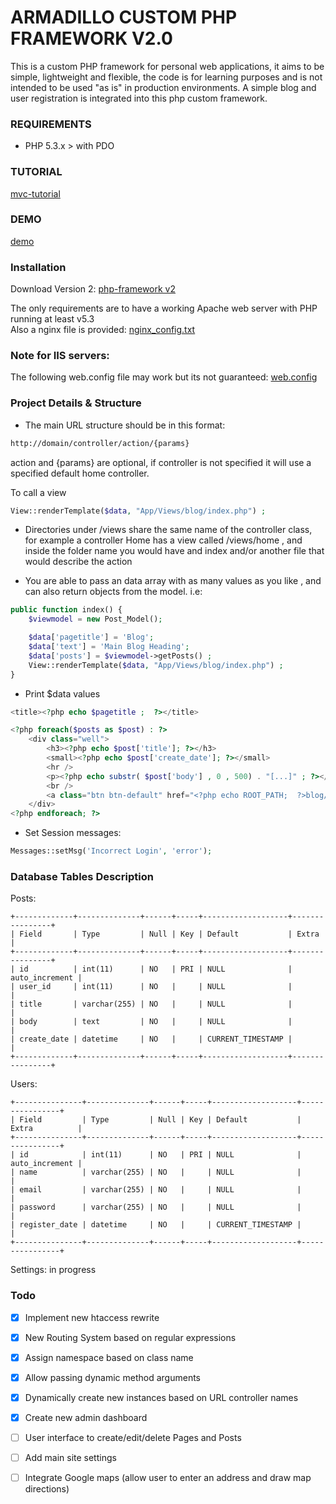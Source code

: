 # ARMADILLO CUSTOM PHP FRAMEWORK V2.0

This is a custom PHP framework for personal web applications, it aims to be simple, lightweight and flexible, the code is for learning purposes and is not intended to be used "as is" in production environments.
A simple blog and user registration is integrated into this php custom framework.


### REQUIREMENTS
- PHP 5.3.x > with PDO

### TUTORIAL
[mvc-tutorial](http://juancadima.com/custom-php-mvc-framework-part-1-introduction/)

### DEMO
[demo](http://phpframework.juancadima.com/)

### Installation

Download Version 2:
[php-framework v2](https://github.com/jcadima/php-custom-framework-v2/archive/master.zip)

The only requirements are to have a working Apache web server with PHP running at least v5.3<br>
Also a nginx file is provided:  [nginx_config.txt](https://github.com/jcadima/php-custom-framework-v2/blob/master/nginx_config.txt)

### Note for IIS servers: 
The following web.config file may work but its not guaranteed: [web.config](https://github.com/jcadima/php-custom-framework-v2/blob/master/web.config.txt)

### Project Details & Structure
- The main URL structure should be in this format: 
```bash
http://domain/controller/action/{params}
```
action and {params} are optional, if controller is not specified it will use a specified default home controller.

To call a view
```php
View::renderTemplate($data, "App/Views/blog/index.php") ;
```

- Directories under /views share the same name of the controller class, for example a controller Home has a view called /views/home , and inside the folder name you would have and index and/or another file that would describe the action

- You are able to pass an data array with as many values as you like , and can also return objects from the model. i.e: 
```php
public function index() {
	$viewmodel = new Post_Model();

	$data['pagetitle'] = 'Blog';
	$data['text'] = 'Main Blog Heading';		
	$data['posts'] = $viewmodel->getPosts() ;	
    View::renderTemplate($data, "App/Views/blog/index.php") ;
}
```

- Print $data values
```php
<title><?php echo $pagetitle ;  ?></title>

<?php foreach($posts as $post) : ?>
	<div class="well">
		<h3><?php echo $post['title']; ?></h3>
		<small><?php echo $post['create_date']; ?></small>
		<hr />
		<p><?php echo substr( $post['body'] , 0 , 500) . "[...]" ; ?></p>
		<br />
		<a class="btn btn-default" href="<?php echo ROOT_PATH;  ?>blog/view/<?php echo $post['id']; ?>">Read More</a>
	</div>
<?php endforeach; ?>
```

- Set Session messages:
```php
Messages::setMsg('Incorrect Login', 'error');
```

### Database Tables Description
Posts:
```mysql
+-------------+--------------+------+-----+-------------------+----------------+
| Field       | Type         | Null | Key | Default           | Extra          |
+-------------+--------------+------+-----+-------------------+----------------+
| id          | int(11)      | NO   | PRI | NULL              | auto_increment |
| user_id     | int(11)      | NO   |     | NULL              |                |
| title       | varchar(255) | NO   |     | NULL              |                |
| body        | text         | NO   |     | NULL              |                |
| create_date | datetime     | NO   |     | CURRENT_TIMESTAMP |                |
+-------------+--------------+------+-----+-------------------+----------------+
```

Users:
```mysql
+---------------+--------------+------+-----+-------------------+----------------+
| Field         | Type         | Null | Key | Default           | Extra          |
+---------------+--------------+------+-----+-------------------+----------------+
| id            | int(11)      | NO   | PRI | NULL              | auto_increment |
| name          | varchar(255) | NO   |     | NULL              |                |
| email         | varchar(255) | NO   |     | NULL              |                |
| password      | varchar(255) | NO   |     | NULL              |                |
| register_date | datetime     | NO   |     | CURRENT_TIMESTAMP |                |
+---------------+--------------+------+-----+-------------------+----------------+
```

Settings:
in progress


### Todo

* [x] Implement new htaccess rewrite
* [x] New Routing System based on regular expressions
* [x] Assign namespace based on class name
* [x] Allow passing dynamic method arguments
* [x] Dynamically create new instances based on URL controller names
* [X] Create new admin dashboard 
* [ ] User interface to create/edit/delete Pages and Posts
* [ ] Add main site settings
* [ ] Integrate Google maps (allow user to enter an address and draw map directions)






